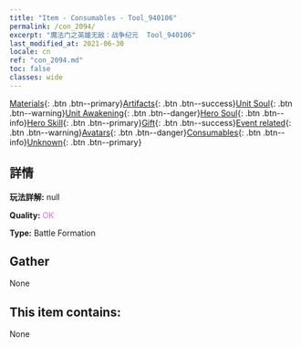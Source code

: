 ```yaml
---
title: "Item - Consumables - Tool_940106"
permalink: /con_2094/
excerpt: "魔法门之英雄无敌：战争纪元  Tool_940106"
last_modified_at: 2021-06-30
locale: cn
ref: "con_2094.md"
toc: false
classes: wide
---
```

 [Materials](/ItemsCN/){: .btn .btn--primary}[Artifacts](/ItemsCN/Artifacts/){: .btn .btn--success}[Unit Soul](/ItemsCN/UnitSoul/){: .btn .btn--warning}[Unit Awakening](/ItemsCN/UnitAwakening/){: .btn .btn--danger}[Hero Soul](/ItemsCN/HeroSoul/){: .btn .btn--info}[Hero Skill](/ItemsCN/HeroSkill/){: .btn .btn--primary}[Gift](/ItemsCN/Gift/){: .btn .btn--success}[Event related](/ItemsCN/Events/){: .btn .btn--warning}[Avatars](/ItemsCN/Avatars/){: .btn .btn--danger}[Consumables](/ItemsCN/Consumables/){: .btn .btn--info}[Unknown](/ItemsCN/Unknown/){: .btn .btn--primary}

## 詳情
 **玩法詳解:** null

 **Quality:** <span style="color: #DA70D6">OK</span>

 **Type:** Battle Formation

## Gather

  None

## This item contains:

  None

